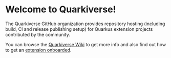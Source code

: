 # Welcome to Quarkiverse!

The Quarkiverse GitHub organization provides repository hosting (including build, CI and release publishing setup) for Quarkus extension projects contributed by the community.

You can browse the [Quarkiverse Wiki](https://github.com/quarkiverse/quarkiverse/wiki) to get more info and also find out how to get an [extension onboarded](https://github.com/quarkiverse/quarkiverse/wiki#getting-an-extension-onboarded).
